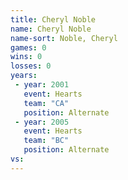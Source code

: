 ```yaml
---
title: Cheryl Noble
name: Cheryl Noble
name-sort: Noble, Cheryl
games: 0
wins: 0
losses: 0
years:
 - year: 2001
   event: Hearts
   team: "CA"
   position: Alternate
 - year: 2005
   event: Hearts
   team: "BC"
   position: Alternate
vs:
---
```

